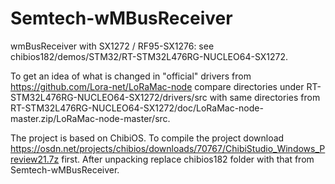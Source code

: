 # Semtech-wMBusReceiver
wmBusReceiver with SX1272 / RF95-SX1276: see chibios182/demos/STM32/RT-STM32L476RG-NUCLEO64-SX1272.

To get an idea of what is changed in "official" drivers from https://github.com/Lora-net/LoRaMac-node compare directories under RT-STM32L476RG-NUCLEO64-SX1272/drivers/src with same directories from RT-STM32L476RG-NUCLEO64-SX1272/doc/LoRaMac-node-master.zip/LoRaMac-node-master/src.

The project is based on ChibiOS. To compile the project download https://osdn.net/projects/chibios/downloads/70767/ChibiStudio_Windows_Preview21.7z first. After unpacking replace chibios182 folder with that from Semtech-wMBusReceiver.
